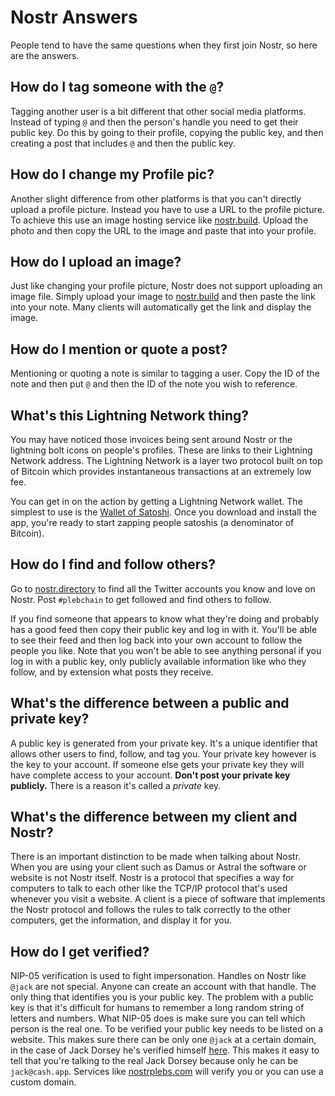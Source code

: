 # Nostr Answers

People tend to have the same questions when they first join Nostr, so here are
the answers.

## How do I tag someone with the `@`?

Tagging another user is a bit different that other social media platforms.
Instead of typing `@` and then the person's handle you need to get their public
key. Do this by going to their profile, copying the public key, and then
creating a post that includes `@` and then the public key.

## How do I change my Profile pic?

Another slight difference from other platforms is that you can't directly upload
a profile picture. Instead you have to use a URL to the profile picture. To
achieve this use an image hosting service like
[nostr.build](https://nostr.build/). Upload the photo and then copy the URL to
the image and paste that into your profile.

## How do I upload an image?

Just like changing your profile picture, Nostr does not support uploading an
image file. Simply upload your image to [nostr.build](https://nostr.build) and
then paste the link into your note. Many clients will automatically get the link
and display the image.

## How do I mention or quote a post?

Mentioning or quoting a note is similar to tagging a user. Copy the ID of the
note and then put `@` and then the ID of the note you wish to reference.

## What's this Lightning Network thing?

You may have noticed those invoices being sent around Nostr or the lightning
bolt icons on people's profiles. These are links to their Lightning Network
address. The Lightning Network is a layer two protocol built on top of Bitcoin
which provides instantaneous transactions at an extremely low fee.

You can get in on the action by getting a Lightning Network wallet. The simplest
to use is the [Wallet of Satoshi](https://www.walletofsatoshi.com/). Once you
download and install the app, you're ready to start zapping people satoshis (a
denominator of Bitcoin).

## How do I find and follow others?

Go to [nostr.directory](https://nostr.directory) to find all the Twitter
accounts you know and love on Nostr. Post `#plebchain` to get followed and find
others to follow.

If you find someone that appears to know what they're doing and probably has a
good feed then copy their public key and log in with it. You'll be able to see
their feed and then log back into your own account to follow the people you
like. Note that you won't be able to see anything personal if you log in with a
public key, only publicly available information like who they follow, and by
extension what posts they receive.

## What's the difference between a public and private key?

A public key is generated from your private key. It's a unique identifier that
allows other users to find, follow, and tag you. Your private key however is the
key to your account. If someone else gets your private key they will have
complete access to your account. **Don't post your private key publicly.** There
is a reason it's called a _private_ key.

## What's the difference between my client and Nostr?

There is an important distinction to be made when talking about Nostr. When you
are using your client such as Damus or Astral the software or website is not
Nostr itself. Nostr is a protocol that specifies a way for computers to talk to
each other like the TCP/IP protocol that's used whenever you visit a website. A
client is a piece of software that implements the Nostr protocol and follows the
rules to talk correctly to the other computers, get the information, and display
it for you.

## How do I get verified?

NIP-05 verification is used to fight impersonation. Handles on Nostr like
`@jack` are not special. Anyone can create an account with that handle. The only
thing that identifies you is your public key. The problem with a public key is
that it's difficult for humans to remember a long random string of letters and
numbers. What NIP-05 does is make sure you can tell which person is the real
one. To be verified your public key needs to be listed on a website. This makes
sure there can be only one `@jack` at a certain domain, in the case of Jack
Dorsey he's verified himself [here](https://cash.app/.well-known/nostr.json).
This makes it easy to tell that you're talking to the real Jack Dorsey because
only he can be `jack@cash.app`. Services like
[nostrplebs.com](https://nostrplebs.com) will verify you or you can use a custom
domain.
